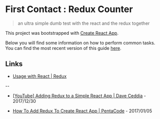 # First Contact : Redux Counter

> an ultra simple dumb test with the react and the redux together

This project was bootstrapped with [Create React App](https://github.com/facebookincubator/create-react-app).

Below you will find some information on how to perform common tasks.<br>
You can find the most recent version of this guide [here](https://github.com/facebookincubator/create-react-app/blob/master/packages/react-scripts/template/README.md).


## Links

* [Usage with React | Redux](https://redux.js.org/basics/usage-with-react)

--

* [[YouTube] Adding Redux to a Simple React App | Dave Ceddia](https://www.youtube.com/watch?v=sX3KeP7v7Kg) - 2017/12/30

* [How To Add Redux To Create React App | PentaCode](https://www.penta-code.com/how-to-add-redux-to-create-react-app/) - 2017/01/05